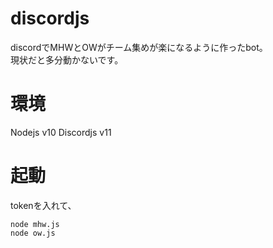 # discordjs  

discordでMHWとOWがチーム集めが楽になるように作ったbot。  
現状だと多分動かないです。  

# 環境  

Nodejs v10
Discordjs v11

# 起動  

tokenを入れて、

    node mhw.js
    node ow.js